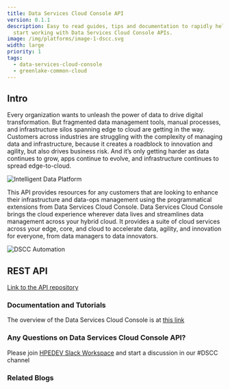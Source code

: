 ```yaml
---
title: Data Services Cloud Console API
version: 0.1.1
description: Easy to read guides, tips and documentation to rapidly help you to
  start working with Data Services Cloud Console APIs.
image: /img/platforms/image-1-dscc.svg
width: large
priority: 1
tags:
  - data-services-cloud-console
  - greenlake-common-cloud
---
```

## Intro

Every organization wants to unleash the power of data to drive digital transformation. But fragmented data management tools, manual processes, and infrastructure silos spanning edge to cloud are getting in the way. Customers across industries are struggling with the complexity of managing data and infrastructure, because it  creates a roadblock to innovation and agility, but also drives business risk. And it’s only getting harder as data continues to grow, apps continue to evolve, and infrastructure continues to spread edge-to-cloud.

![Intelligent Data Platform](/img/dscc-high-level-diagram.jpg "Data Services Cloud Console Diagram")



This API provides resources for any customers that are looking to enhance their infrastructure and data-ops management using the programmatical extensions from Data Services Cloud Console. Data Services Cloud Console brings the cloud experience wherever data lives and streamlines data management across your hybrid cloud. It provides a suite of cloud services across your edge, core, and cloud to accelerate data, agility, and innovation for everyone, from data managers to data innovators.



![DSCC Automation](/img/dscc-api-value.png "API for Automation at Scale")

## REST API

[Link to the API repository](https://docs.ccs.arubathena.com/)

### Documentation and Tutorials

The overview of the Data Services Cloud Console is at [this link](https://www.hpe.com/us/en/storage/data-services-cloud-console.html#overview)

### Any Questions on Data Services Cloud Console API?

Please join [HPEDEV Slack Workspace](https://slack.hpedev.io/) and start a discussion in our #DSCC channel

### Related Blogs